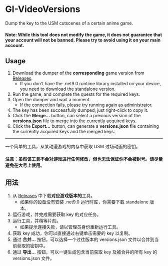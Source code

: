# GI-VideoVersions
Dump the key to the USM cutscenes of a certain anime game.
#### Note: While this tool does not modify the game, it does not guarantee that your account will not be banned. Please try to avoid using it on your main account.

## Usage
1. Download the dumper of the **corresponding** game version from [Releases](https://github.com/Asayu233/GI-VideoVersions/releases).  
   - If you don't have the .net9.0 runtime library installed on your device, you need to download the standalone version.
2. Run the game, and complete the quests for the required keys.
3. Open the dumper and wait a moment.  
   - If the connection fails, please try running again as administrator.
4. The key has been successfully dumped, just right-click to copy it.
5. Click the **Merge...** button, can select a previous version of the **versions.json** file to merge into the currently acquired keys.
6. Click the **Export...** button, can generate a **versions.json** file containing the currently acquired keys and the merged keys.

---
一个简单的工具，从某动漫游戏的内存中获取 USM 过场动画的密钥。
#### 注意：虽然该工具不会对游戏进行任何修改，但也无法保证你不会被封号。请尽量避免在大号上使用。

## 用法
1. 从 [Releases](https://github.com/Asayu233/GI-VideoVersions/releases) 中下载**对应游戏版本的**工具。  
   - 如果你的设备没有安装 .net9.0 运行时库，你需要下载 standalone 版本。
2. 运行游戏，并完成需要获取 key 的对应任务。
3. 运行工具，并稍等片刻。 
   - 如果提示连接失败，请以管理员身份重新运行工具。
4. 获取 key 成功，你可以直接通过右键单击需要的 key 以复制。
5. 通过 **合并...** 按钮，可以选择一个过往版本的 versions.json 文件以合并到当前获取的密钥中。
6. 通过 **导出...** 按钮，可以一键生成包含当前获取 key 及被合并的所有 key 的 versions.json 文件。
